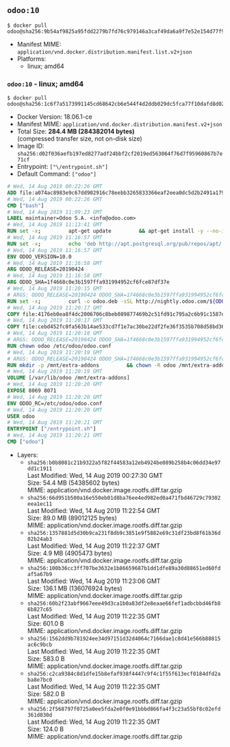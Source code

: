## `odoo:10`

```console
$ docker pull odoo@sha256:9b54af9825a95fdd2279b7fd76c979146a3caf49da6a9f7e52e154d77f924c23
```

-	Manifest MIME: `application/vnd.docker.distribution.manifest.list.v2+json`
-	Platforms:
	-	linux; amd64

### `odoo:10` - linux; amd64

```console
$ docker pull odoo@sha256:1c6f7a5173991145cd68642cb6e544f4d2ddb029dc5fca77f10dafd8d027e605
```

-	Docker Version: 18.06.1-ce
-	Manifest MIME: `application/vnd.docker.distribution.manifest.v2+json`
-	Total Size: **284.4 MB (284382014 bytes)**  
	(compressed transfer size, not on-disk size)
-	Image ID: `sha256:d02f036aefb197ed8277adf24bbf2cf2019ed563064f76d7f95960867b7e71cf`
-	Entrypoint: `["\/entrypoint.sh"]`
-	Default Command: `["odoo"]`

```dockerfile
# Wed, 14 Aug 2019 00:22:26 GMT
ADD file:a074ac8983e9c67dd902916c78eebb3265833366eaf2eea0dc5d2b2491a1793c in / 
# Wed, 14 Aug 2019 00:22:26 GMT
CMD ["bash"]
# Wed, 14 Aug 2019 11:09:23 GMT
LABEL maintainer=Odoo S.A. <info@odoo.com>
# Wed, 14 Aug 2019 11:13:41 GMT
RUN set -x;         apt-get update         && apt-get install -y --no-install-recommends             ca-certificates             curl             dirmngr             node-less             python-gevent             python-ldap             python-pip             python-qrcode             python-renderpm             python-support             python-vobject             python-watchdog         && curl -o wkhtmltox.deb -sSL https://github.com/wkhtmltopdf/wkhtmltopdf/releases/download/0.12.5/wkhtmltox_0.12.5-1.jessie_amd64.deb         && echo '4d104ff338dc2d2083457b3b1e9baab8ddf14202 wkhtmltox.deb' | sha1sum -c -         && dpkg --force-depends -i wkhtmltox.deb         && apt-get -y install -f --no-install-recommends         && apt-get purge -y --auto-remove -o APT::AutoRemove::RecommendsImportant=false -o APT::AutoRemove::SuggestsImportant=false npm         && rm -rf /var/lib/apt/lists/* wkhtmltox.deb         && pip install psycogreen==1.0
# Wed, 14 Aug 2019 11:16:57 GMT
RUN set -x;         echo 'deb http://apt.postgresql.org/pub/repos/apt/ jessie-pgdg main' > etc/apt/sources.list.d/pgdg.list         && export GNUPGHOME="$(mktemp -d)"         && repokey='B97B0AFCAA1A47F044F244A07FCC7D46ACCC4CF8'         && gpg --batch --keyserver keyserver.ubuntu.com --recv-keys "${repokey}"         && gpg --armor --export "${repokey}" | apt-key add -         && rm -rf "$GNUPGHOME"         && apt-get update          && apt-get install -y postgresql-client         && rm -rf /var/lib/apt/lists/*
# Wed, 14 Aug 2019 11:16:57 GMT
ENV ODOO_VERSION=10.0
# Wed, 14 Aug 2019 11:16:58 GMT
ARG ODOO_RELEASE=20190424
# Wed, 14 Aug 2019 11:16:58 GMT
ARG ODOO_SHA=1f4668c0e3b1597ffa931994952cf6fce87df37e
# Wed, 14 Aug 2019 11:20:15 GMT
# ARGS: ODOO_RELEASE=20190424 ODOO_SHA=1f4668c0e3b1597ffa931994952cf6fce87df37e
RUN set -x;         curl -o odoo.deb -sSL http://nightly.odoo.com/${ODOO_VERSION}/nightly/deb/odoo_${ODOO_VERSION}.${ODOO_RELEASE}_all.deb         && echo "${ODOO_SHA} odoo.deb" | sha1sum -c -         && dpkg --force-depends -i odoo.deb         && apt-get update         && apt-get -y install -f --no-install-recommends         && rm -rf /var/lib/apt/lists/* odoo.deb
# Wed, 14 Aug 2019 11:20:17 GMT
COPY file:4176eb0ea8f4dc2006706c8beb089877469b2c51fd91c795a2c6b91c1587dff1 in / 
# Wed, 14 Aug 2019 11:20:17 GMT
COPY file:cebd452fc0fa563b14ae533cd7f1e7ac30be22df2fe36f3535b708d58bd3601d in /etc/odoo/ 
# Wed, 14 Aug 2019 11:20:18 GMT
# ARGS: ODOO_RELEASE=20190424 ODOO_SHA=1f4668c0e3b1597ffa931994952cf6fce87df37e
RUN chown odoo /etc/odoo/odoo.conf
# Wed, 14 Aug 2019 11:20:19 GMT
# ARGS: ODOO_RELEASE=20190424 ODOO_SHA=1f4668c0e3b1597ffa931994952cf6fce87df37e
RUN mkdir -p /mnt/extra-addons         && chown -R odoo /mnt/extra-addons
# Wed, 14 Aug 2019 11:20:19 GMT
VOLUME [/var/lib/odoo /mnt/extra-addons]
# Wed, 14 Aug 2019 11:20:20 GMT
EXPOSE 8069 8071
# Wed, 14 Aug 2019 11:20:20 GMT
ENV ODOO_RC=/etc/odoo/odoo.conf
# Wed, 14 Aug 2019 11:20:20 GMT
USER odoo
# Wed, 14 Aug 2019 11:20:21 GMT
ENTRYPOINT ["/entrypoint.sh"]
# Wed, 14 Aug 2019 11:20:21 GMT
CMD ["odoo"]
```

-	Layers:
	-	`sha256:b0b8081c21b9322a5f82f44583a12eb4924be089b258b4c06dd34e97dd1c1911`  
		Last Modified: Wed, 14 Aug 2019 00:27:30 GMT  
		Size: 54.4 MB (54385602 bytes)  
		MIME: application/vnd.docker.image.rootfs.diff.tar.gzip
	-	`sha256:66d951b500a16e550eb01d8ba76ee4ed982ed0a471fbd46729c79302eea1ec11`  
		Last Modified: Wed, 14 Aug 2019 11:22:54 GMT  
		Size: 89.0 MB (89012125 bytes)  
		MIME: application/vnd.docker.image.rootfs.diff.tar.gzip
	-	`sha256:1357881d5d30b9ca231f8db9c3851e9f5882e69c31df23bd8f61b36d02b24ab3`  
		Last Modified: Wed, 14 Aug 2019 11:22:37 GMT  
		Size: 4.9 MB (4905473 bytes)  
		MIME: application/vnd.docker.image.rootfs.diff.tar.gzip
	-	`sha256:100b36cc3ff707be3632e1b86659687b1dd1dfe89a30d88651ed60fdaf5a67b9`  
		Last Modified: Wed, 14 Aug 2019 11:23:06 GMT  
		Size: 136.1 MB (136076924 bytes)  
		MIME: application/vnd.docker.image.rootfs.diff.tar.gzip
	-	`sha256:60b2f23abf9667eee49d3ca1b0a83df2e8eaae66fef1adbcbbd46fb86b827c65`  
		Last Modified: Wed, 14 Aug 2019 11:22:35 GMT  
		Size: 601.0 B  
		MIME: application/vnd.docker.image.rootfs.diff.tar.gzip
	-	`sha256:1562dd9b781924ee34d97151d32d4064c7166dae1c8d41e566b88815ac6c9bcb`  
		Last Modified: Wed, 14 Aug 2019 11:22:35 GMT  
		Size: 583.0 B  
		MIME: application/vnd.docker.image.rootfs.diff.tar.gzip
	-	`sha256:c2ca9384c8d1dfe15b8efaf938f4447c9f4c1f55f613ecf0184dfd2aba8e7bc0`  
		Last Modified: Wed, 14 Aug 2019 11:22:35 GMT  
		Size: 582.0 B  
		MIME: application/vnd.docker.image.rootfs.diff.tar.gzip
	-	`sha256:2f568797f0725a0ee5fda2e0f0e91bbbd866fa4f3c23a55bf8c02efd361d030d`  
		Last Modified: Wed, 14 Aug 2019 11:22:35 GMT  
		Size: 124.0 B  
		MIME: application/vnd.docker.image.rootfs.diff.tar.gzip
